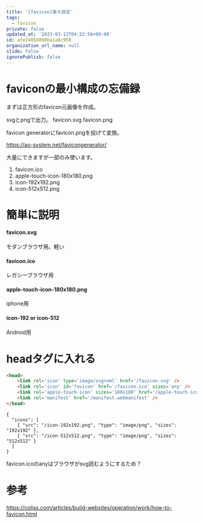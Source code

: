 ```yaml
---
title: '[favicon]楽々設定'
tags:
  - favicon
private: false
updated_at: '2023-03-13T04:52:56+09:00'
id: afe24056098ba1a8c950
organization_url_name: null
slide: false
ignorePublish: false
---
```

# faviconの最小構成の忘備録

まずは正方形のfavicon元画像を作成。

svgとpngで出力。
favicon.svg
favicon.png

favicon generatorにfavicon.pngを投げて変換。

https://ao-system.net/favicongenerator/

大量にできますが一部のみ使います。
1. favicon.ico
1. apple-touch-icon-180x180.png
1. icon-192x192.png
1. icon-512x512.png

# 簡単に説明
#### favicon.svg
モダンブラウザ用。軽い

#### favicon.ico
レガシーブラウザ用

#### apple-touch-icon-180x180.png
iphone用

#### icon-192 or icon-512
Android用

# headタグに入れる
```html
<head>
    <link rel='icon' type='image/svg+xml' href='/favicon.svg' />
    <link rel='icon' id='favicon' href='/favicon.ico' sizes='any' />
    <link rel='apple-touch-icon' sizes='180x180' href='/apple-touch-icon-180x180.png' />
    <link rel='manifest' href='/manifest.webmanifest' />
</head>
```

```json:manifest.webmanifest
{
  "icons": [
    { "src": "/icon-192x192.png", "type": "image/png", "sizes": "192x192" },
    { "src": "/icon-512x512.png", "type": "image/png", "sizes": "512x512" }
  ]
}

```

favicon.icoのanyはブラウザがsvg読むようにするため？


# 参考
https://coliss.com/articles/build-websites/operation/work/how-to-favicon.html
